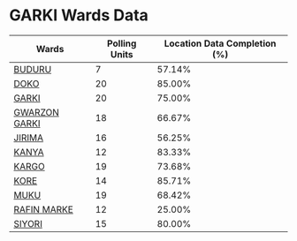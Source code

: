 
# GARKI Wards Data

| Wards | Polling Units | Location Data Completion (%) |
| ---- | ----- | ------- |
| [BUDURU](./wards/3721-buduru) | 7 | 57.14% |
| [DOKO](./wards/3722-doko) | 20 | 85.00% |
| [GARKI](./wards/3723-garki) | 20 | 75.00% |
| [GWARZON GARKI](./wards/3724-gwarzon-garki) | 18 | 66.67% |
| [JIRIMA](./wards/3725-jirima) | 16 | 56.25% |
| [KANYA](./wards/3726-kanya) | 12 | 83.33% |
| [KARGO](./wards/3727-kargo) | 19 | 73.68% |
| [KORE](./wards/3728-kore) | 14 | 85.71% |
| [MUKU](./wards/3729-muku) | 19 | 68.42% |
| [RAFIN MARKE](./wards/3730-rafin-marke) | 12 | 25.00% |
| [SIYORI](./wards/3731-siyori) | 15 | 80.00% |




